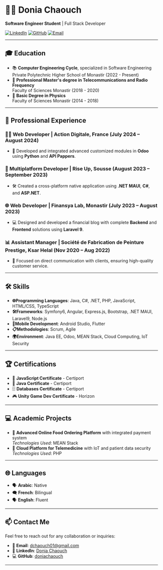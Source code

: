 # 👩‍💻 Donia Chaouch

**Software Engineer Student**  | Full Stack Developer

[![LinkedIn](https://img.shields.io/badge/LinkedIn-DoniaChaouch-blue)](https://www.linkedin.com/in/donia-chaouch-77ab4b174/)
[![GitHub](https://img.shields.io/badge/GitHub-doniachaouch-lightgrey)](https://github.com/doniachaouch)
[![Email](https://img.shields.io/badge/Email-dchaouch01%40gmail.com-red)](mailto:dchaouch01@gmail.com)

---

## 🎓 Education

- 📚 **Computer Engineering Cycle**, specialized in Software Engineering  
  Private Polytechnic Higher School of Monastir (2022 - Present)
- 📡 **Professional Master's degree in Telecommunications and Radio Frequency**  
  Faculty of Sciences Monastir (2018 - 2020)
- 🔬 **Basic Degree in Physics**  
  Faculty of Sciences Monastir (2014 - 2018)

---

## 💼 Professional Experience

### 👩‍💻 Web Developer | Action Digitale, France (July 2024 – August 2024)
- 🔧 Developed and integrated advanced customized modules in **Odoo** using **Python** and **API Pappers**.

### 📱 Multiplatform Developer | Rise Up, Sousse (August 2023 – September 2023)
- 🛠️ Created a cross-platform native application using **.NET MAUI**, **C#**, and **ASP.NET**.

### 🌐 Web Developer | Finansya Lab, Monastir (July 2023 – August 2023)
- 💻 Designed and developed a financial blog with complete **Backend** and **Frontend** solutions using **Laravel 9**.

### 📊 Assistant Manager | Société de Fabrication de Peinture Prestige, Ksar Helal (Nov 2020 – Aug 2022)
- 🤝 Focused on direct communication with clients, ensuring high-quality customer service.

---

## 🛠️ Skills

- **🌐Programming Languages**: Java, C#, .NET, PHP, JavaScript, HTML/CSS, TypeScript
- **🛠Frameworks**: Symfony6, Angular, Express.js, Bootstrap, .NET MAUI, Laravel9, Node.js
- **📱Mobile Development**: Android Studio, Flutter
- **📋Methodologies**: Scrum, Agile
- **🌍Environment**: Java EE, Odoo, MEAN Stack, Cloud Computing, IoT Security

---

## 🏆 Certifications

- 📜 **JavaScript Certificate** - Certiport
- 📝 **Java Certificate** - Certiport
- 🗄️ **Databases Certificate** - Certiport
- 🎮 **Unity Game Dev Certificate** - Horizon

---

## 💻 Academic Projects

- 🍕 **Advanced Online Food Ordering Platform** with integrated payment system  
  *Technologies Used*: MEAN Stack
- 🏥 **Cloud Platform for Telemedicine** with IoT and patient data security  
  *Technologies Used*: PHP

---

## 🌐 Languages

- 🗣️ **Arabic**: Native
- 🗨️ **French**: Bilingual
- 🗣️ **English**: Fluent

---

## 📫 Contact Me

Feel free to reach out for any collaboration or inquiries:

- 📧 **Email**: [dchaouch01@gmail.com](mailto:dchaouch01@gmail.com)
- 🔗 **LinkedIn**: [Donia Chaouch](https://www.linkedin.com/in/donia-chaouch-77ab4b174/)
- 💻 **GitHub**: [doniachaouch](https://github.com/doniachaouch)

---


